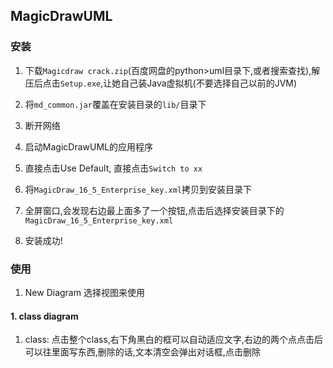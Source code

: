 ## MagicDrawUML
### 安装

1. 下载`Magicdraw crack.zip`(百度网盘的python>uml目录下,或者搜索查找),解压后点击`Setup.exe`,让她自己装Java虚拟机(不要选择自己以前的JVM)

2. 将`md_common.jar`覆盖在安装目录的`lib/`目录下

3. 断开网络

4. 启动MagicDrawUML的应用程序

5. 直接点击Use Default, 直接点击`Switch to xx`

6. 将`MagicDraw_16_5_Enterprise_key.xml`拷贝到安装目录下

7. 全屏窗口,会发现右边最上面多了一个按钮,点击后选择安装目录下的`MagicDraw_16_5_Enterprise_key.xml`

8. 安装成功!


### 使用

1. New Diagram 选择视图来使用

#### 1. class diagram
1. class: 点击整个class,右下角黑白的框可以自动适应文字,右边的两个点点击后可以往里面写东西,删除的话,文本清空会弹出对话框,点击删除
